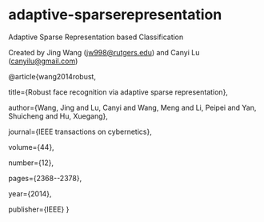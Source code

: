 # adaptive-sparserepresentation
Adaptive Sparse Representation based Classification

Created by Jing Wang (jw998@rutgers.edu) and Canyi Lu (canyilu@gmail.com)

@article{wang2014robust,

  title={Robust face recognition via adaptive sparse representation},
  
  author={Wang, Jing and Lu, Canyi and Wang, Meng and Li, Peipei and Yan, Shuicheng and Hu, Xuegang},
  
  journal={IEEE transactions on cybernetics},
  
  volume={44},
  
  number={12},
  
  pages={2368--2378},
  
  year={2014},
 
 publisher={IEEE}
}
